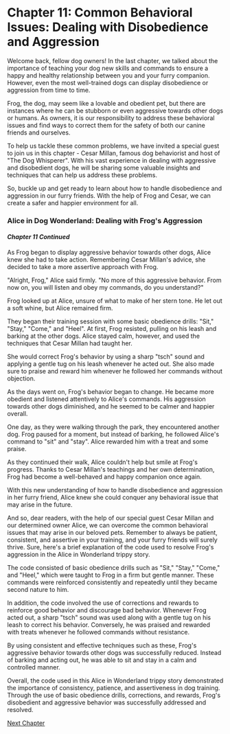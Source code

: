 # Chapter 11: Common Behavioral Issues: Dealing with Disobedience and Aggression

Welcome back, fellow dog owners! In the last chapter, we talked about the importance of teaching your dog new skills and commands to ensure a happy and healthy relationship between you and your furry companion. However, even the most well-trained dogs can display disobedience or aggression from time to time.

Frog, the dog, may seem like a lovable and obedient pet, but there are instances where he can be stubborn or even aggressive towards other dogs or humans. As owners, it is our responsibility to address these behavioral issues and find ways to correct them for the safety of both our canine friends and ourselves.

To help us tackle these common problems, we have invited a special guest to join us in this chapter - Cesar Millan, famous dog behaviorist and host of "The Dog Whisperer". With his vast experience in dealing with aggressive and disobedient dogs, he will be sharing some valuable insights and techniques that can help us address these problems.

So, buckle up and get ready to learn about how to handle disobedience and aggression in our furry friends. With the help of Frog and Cesar, we can create a safer and happier environment for all.
### Alice in Dog Wonderland: Dealing with Frog's Aggression
#### *Chapter 11 Continued*

As Frog began to display aggressive behavior towards other dogs, Alice knew she had to take action. Remembering Cesar Millan's advice, she decided to take a more assertive approach with Frog. 

"Alright, Frog," Alice said firmly. "No more of this aggressive behavior. From now on, you will listen and obey my commands, do you understand?" 

Frog looked up at Alice, unsure of what to make of her stern tone. He let out a soft whine, but Alice remained firm. 

They began their training session with some basic obedience drills: "Sit," "Stay," "Come," and "Heel". At first, Frog resisted, pulling on his leash and barking at the other dogs. Alice stayed calm, however, and used the techniques that Cesar Millan had taught her. 

She would correct Frog's behavior by using a sharp "tsch" sound and applying a gentle tug on his leash whenever he acted out. She also made sure to praise and reward him whenever he followed her commands without objection. 

As the days went on, Frog's behavior began to change. He became more obedient and listened attentively to Alice's commands. His aggression towards other dogs diminished, and he seemed to be calmer and happier overall. 

One day, as they were walking through the park, they encountered another dog. Frog paused for a moment, but instead of barking, he followed Alice's command to "sit" and "stay". Alice rewarded him with a treat and some praise. 

As they continued their walk, Alice couldn't help but smile at Frog's progress. Thanks to Cesar Millan's teachings and her own determination, Frog had become a well-behaved and happy companion once again. 

With this new understanding of how to handle disobedience and aggression in her furry friend, Alice knew she could conquer any behavioral issue that may arise in the future. 

And so, dear readers, with the help of our special guest Cesar Millan and our determined owner Alice, we can overcome the common behavioral issues that may arise in our beloved pets. Remember to always be patient, consistent, and assertive in your training, and your furry friends will surely thrive.
Sure, here's a brief explanation of the code used to resolve Frog's aggression in the Alice in Wonderland trippy story.

The code consisted of basic obedience drills such as "Sit," "Stay," "Come," and "Heel," which were taught to Frog in a firm but gentle manner. These commands were reinforced consistently and repeatedly until they became second nature to him.

In addition, the code involved the use of corrections and rewards to reinforce good behavior and discourage bad behavior. Whenever Frog acted out, a sharp "tsch" sound was used along with a gentle tug on his leash to correct his behavior. Conversely, he was praised and rewarded with treats whenever he followed commands without resistance.

By using consistent and effective techniques such as these, Frog's aggressive behavior towards other dogs was successfully reduced. Instead of barking and acting out, he was able to sit and stay in a calm and controlled manner.

Overall, the code used in this Alice in Wonderland trippy story demonstrated the importance of consistency, patience, and assertiveness in dog training. Through the use of basic obedience drills, corrections, and rewards, Frog's disobedient and aggressive behavior was successfully addressed and resolved.


[Next Chapter](12_Chapter12.md)